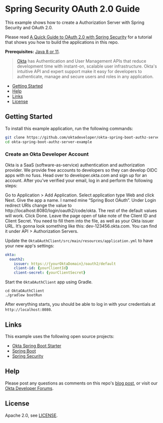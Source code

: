 # Spring Security OAuth 2.0 Guide

This example shows how to create a Authorization Server with Spring Security and OAuth 2.0.

Please read [A Quick Guide to OAuth 2.0 with Spring Security](https://developer.okta.com/blog/2019/03/12/oauth2-spring-security-guide) for a tutorial that shows you how to build the applications in this repo. 

**Prerequisites:** [Java 8 or 11](https://adoptopenjdk.net/).

> [Okta](https://developer.okta.com/) has Authentication and User Management APIs that reduce development time with instant-on, scalable user infrastructure. Okta's intuitive API and expert support make it easy for developers to authenticate, manage and secure users and roles in any application.

* [Getting Started](#getting-started)
* [Help](#help)
* [Links](#links)
* [License](#license)

## Getting Started

To install this example application, run the following commands:

```bash
git clone https://github.com/oktadeveloper/okta-spring-boot-authz-server-example.git
cd okta-spring-boot-authz-server-example
```

### Create an Okta Developer Account

Okta is a SaaS (software-as-service) authentication and authorization provider. We provide free accounts to developers so they can develop OIDC apps with no fuss. Head over to developer.okta.com and sign up for an account. After you’ve verified your email, log in and perform the following steps:

Go to Application > Add Application.
Select application type Web and click Next.
Give the app a name. I named mine “Spring Boot OAuth”.
Under Login redirect URIs change the value to http://localhost:8080/login/oauth2/code/okta. The rest of the default values will work.
Click Done.
Leave the page open of take note of the Client ID and Client Secret. 
You need to fill them into the file, as well as your Okta issuer URL. It’s gonna look something like this: dev-123456.okta.com. You can find it under API > Authorization Servers.

Update the `OktaOAuthClient/src/main/resources/application.yml` to have your new app's settings:

```yaml
okta:
  oauth2:
    issuer: https://{yourOktaDomain}/oauth2/default
    client-id: {yourClientId}
    client-secret: {yourClientSecret}
```

Start the `OktaOAuthClient` app using Gradle.

```shell
cd OktaOAuthClient
./gradlew bootRun
```

After everything starts, you should be able to log in with your credentials at `http://localhost:8080`.

## Links

This example uses the following open source projects:

* [Okta Spring Boot Starter](https://github.com/okta/okta-spring-boot)
* [Spring Boot](https://spring.io/projects/spring-boot)
* [Spring Security](https://spring.io/projects/spring-security)

## Help

Please post any questions as comments on this repo's [blog post](https://developer.okta.com/blog/2019/03/12/oauth2-spring-security-guide), or visit our [Okta Developer Forums](https://devforum.okta.com/). 

## License

Apache 2.0, see [LICENSE](LICENSE).
